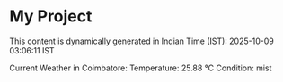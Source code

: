 # My Project

This content is dynamically generated in Indian Time (IST): 2025-10-09 03:06:11 IST


Current Weather in Coimbatore:
Temperature: 25.88 °C
Condition: mist
